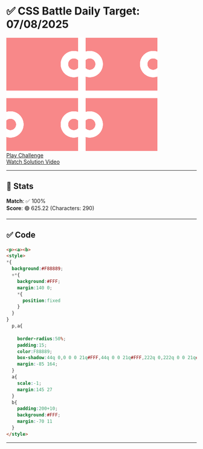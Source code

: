 # ✅ CSS Battle Daily Target: 07/08/2025

![Target](./images/07.png)  
[Play Challenge](https://cssbattle.dev/play/0VNq91mJTcvFqX8rrcAj)  
[Watch Solution Video](https://youtube.com/shorts/VRBYF7fmRwo)

---

## 🔢 Stats

**Match**: ✅ 100%  
**Score**: 🟢 625.22 (Characters: 290)

---

## ✅ Code

```html
<p><a><b>
<style>
*{
  background:#F88889;
  +*{
    background:#FFF;
    margin:140 0;
    *{
      position:fixed
    }
  }
}
  p,a{
    
    border-radius:50%;
    padding:15;
    color:F88889;
    box-shadow:44q 0,0 0 0 21q#FFF,44q 0 0 21q#FFF,222q 0,222q 0 0 21q#FFF;
    margin:-85 164;
  }
  a{
    scale:-1;
    margin:145 27
  }
  b{
    padding:200+10;
    background:#FFF;
    margin:-70 11
  }
</style>
```

---
